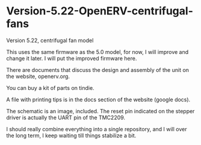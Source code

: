 # Version-5.22-OpenERV-centrifugal-fans

Version 5.22, centrifugal fan model

This uses the same firmware as the 5.0 model, for now, I will improve and change it later.  I will put the improved firmware here.

There are documents that discuss the design and assembly of the unit on the website, openerv.org.

You can buy a kit of parts on tindie.

A file with printing tips is in the docs section of the website (google docs).

The schematic is an image, included.  The reset pin indicated on the stepper driver is actually the UART pin of the TMC2209.

I should really combine everything into a single repository, and I will over the long term, I keep waiting  till things stabilize a bit.
